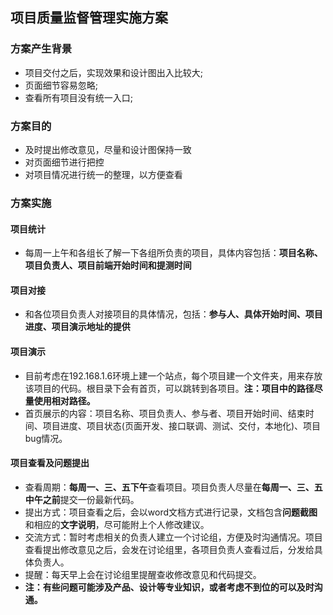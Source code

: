 ## 项目质量监督管理实施方案

### 方案产生背景
 * 项目交付之后，实现效果和设计图出入比较大;
 * 页面细节容易忽略;
 * 查看所有项目没有统一入口;

### 方案目的
 * 及时提出修改意见，尽量和设计图保持一致
 * 对页面细节进行把控
 * 对项目情况进行统一的整理，以方便查看

### 方案实施

#### 项目统计
 * 每周一上午和各组长了解一下各组所负责的项目，具体内容包括：**项目名称、项目负责人、项目前端开始时间和提测时间**

#### 项目对接
 * 和各位项目负责人对接项目的具体情况，包括：**参与人、具体开始时间、项目进度、项目演示地址的提供**

#### 项目演示
 * 目前考虑在192.168.1.6环境上建一个站点，每个项目建一个文件夹，用来存放该项目的代码。根目录下会有首页，可以跳转到各项目。**注：项目中的路径尽量使用相对路径。**
 * 首页展示的内容：项目名称、项目负责人、参与者、项目开始时间、结束时间、项目进度、项目状态(页面开发、接口联调、测试、交付，本地化)、项目bug情况。
  
#### 项目查看及问题提出
 * 查看周期：**每周一、三、五下午**查看项目。项目负责人尽量在**每周一、三、五中午之前**提交一份最新代码。
 * 提出方式：项目查看之后，会以word文档方式进行记录，文档包含**问题截图**和相应的**文字说明**，尽可能附上个人修改建议。
 * 交流方式：暂时考虑相关的负责人建立一个讨论组，方便及时沟通情况。项目查看提出修改意见之后，会发在讨论组里，各项目负责人查看过后，分发给具体负责人。
 * 提醒：每天早上会在讨论组里提醒查收修改意见和代码提交。
 * **注：有些问题可能涉及产品、设计等专业知识，或者考虑不到位的可以及时沟通。**

